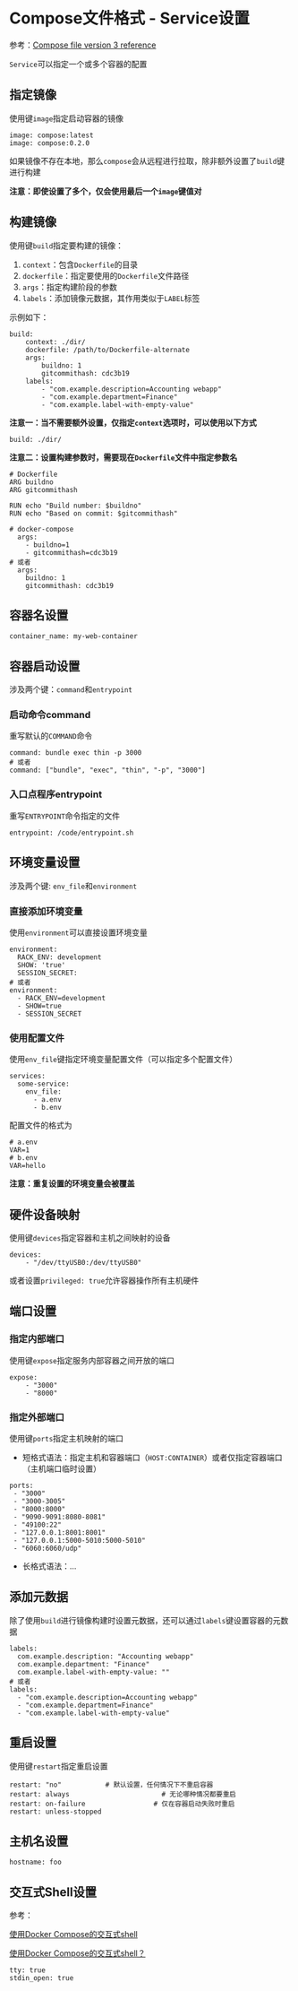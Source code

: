 # Compose文件格式 - Service设置

参考：[Compose file version 3 reference](https://docs.docker.com/compose/compose-file/)

`Service`可以指定一个或多个容器的配置

## 指定镜像

使用键`image`指定启动容器的镜像

```
image: compose:latest
image: compose:0.2.0
```

如果镜像不存在本地，那么`compose`会从远程进行拉取，除非额外设置了`build`键进行构建

**注意：即使设置了多个，仅会使用最后一个`image`键值对**

## 构建镜像

使用键`build`指定要构建的镜像：

1. `context`：包含`Dockerfile`的目录
2. `dockerfile`：指定要使用的`Dockerfile`文件路径
3. `args`：指定构建阶段的参数
4. `labels`：添加镜像元数据，其作用类似于`LABEL`标签

示例如下：

```
build:
    context: ./dir/
    dockerfile: /path/to/Dockerfile-alternate
    args:
        buildno: 1
        gitcommithash: cdc3b19
    labels:
        - "com.example.description=Accounting webapp"
        - "com.example.department=Finance"
        - "com.example.label-with-empty-value"
```

**注意一：当不需要额外设置，仅指定`context`选项时，可以使用以下方式**

```
build: ./dir/
```

**注意二：设置构建参数时，需要现在`Dockerfile`文件中指定参数名**

```
# Dockerfile
ARG buildno
ARG gitcommithash

RUN echo "Build number: $buildno"
RUN echo "Based on commit: $gitcommithash"

# docker-compose
  args:
    - buildno=1
    - gitcommithash=cdc3b19
# 或者
  args:
    buildno: 1
    gitcommithash: cdc3b19
```

## 容器名设置

```
container_name: my-web-container
```

## 容器启动设置

涉及两个键：`command`和`entrypoint`

### 启动命令command

重写默认的`COMMAND`命令

```
command: bundle exec thin -p 3000
# 或者
command: ["bundle", "exec", "thin", "-p", "3000"]
```

### 入口点程序entrypoint

重写`ENTRYPOINT`命令指定的文件

```
entrypoint: /code/entrypoint.sh
```

## 环境变量设置

涉及两个键: `env_file`和`environment`

### 直接添加环境变量

使用`environment`可以直接设置环境变量

```
environment:
  RACK_ENV: development
  SHOW: 'true'
  SESSION_SECRET:
# 或者
environment:
  - RACK_ENV=development
  - SHOW=true
  - SESSION_SECRET
```

### 使用配置文件

使用`env_file`键指定环境变量配置文件（可以指定多个配置文件）

```
services:
  some-service:
    env_file:
      - a.env
      - b.env
```

配置文件的格式为

```
# a.env
VAR=1
# b.env
VAR=hello
```

**注意：重复设置的环境变量会被覆盖**

## 硬件设备映射

使用键`devices`指定容器和主机之间映射的设备

```
devices:
    - "/dev/ttyUSB0:/dev/ttyUSB0"
```

或者设置`privileged: true`允许容器操作所有主机硬件

## 端口设置

### 指定内部端口

使用键`expose`指定服务内部容器之间开放的端口

```
expose:
    - "3000"
    - "8000"
```

### 指定外部端口

使用键`ports`指定主机映射的端口

* 短格式语法：指定主机和容器端口（`HOST:CONTAINER`）或者仅指定容器端口（主机端口临时设置）

```
ports:
 - "3000"
 - "3000-3005"
 - "8000:8000"
 - "9090-9091:8080-8081"
 - "49100:22"
 - "127.0.0.1:8001:8001"
 - "127.0.0.1:5000-5010:5000-5010"
 - "6060:6060/udp"
```

* 长格式语法：...
 
## 添加元数据

除了使用`build`进行镜像构建时设置元数据，还可以通过`labels`键设置容器的元数据

```
labels:
  com.example.description: "Accounting webapp"
  com.example.department: "Finance"
  com.example.label-with-empty-value: ""
# 或者
labels:
  - "com.example.description=Accounting webapp"
  - "com.example.department=Finance"
  - "com.example.label-with-empty-value"
```

## 重启设置

使用键`restart`指定重启设置

```
restart: "no" 　　　　　　# 默认设置，任何情况下不重启容器
restart: always                       # 无论哪种情况都要重启 
restart: on-failure                 # 仅在容器启动失败时重启
restart: unless-stopped
```

## 主机名设置

```
hostname: foo
```

## 交互式Shell设置

参考：

[使用Docker Compose的交互式shell](https://www.itranslater.com/qa/details/2131115956192674816)

[使用Docker Compose的交互式shell？](https://cloud.tencent.com/developer/ask/111359)

```
tty: true
stdin_open: true
```